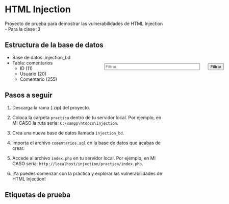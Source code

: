 # HTML Injection

Proyecto de prueba para demostrar las vulnerabilidades de HTML Injection - Para la clase :3 

## Estructura de la base de datos

- Base de datos: injection_bd
- Tabla: comentarios
  - ID (11)
  - Usuario (20)
  - Comentario (255)

## Pasos a seguir

1. Descarga la rama (.zip) del proyecto.

2. Coloca la carpeta `practica` dentro de tu servidor local. Por ejemplo, en MI CASO la ruta sería: `C:\xampp\htdocs\injection`.

3. Crea una nueva base de datos llamada `injection_bd`.

4. Importa el archivo `comentarios.sql` en la base de datos que acabas de crear.

5. Accede al archivo `index.php` en tu servidor local. Por ejemplo, en MI CASO sería: `http://localhost/injection/practica/index.php`.

6. ¡Ya puedes comenzar con la práctica y explorar las vulnerabilidades de HTML Injection!

## Etiquetas de prueba

<input class="form-control" placeholder="Filtrar" style="position: absolute; top: 275px; right: 120px; width: 300px"/>

<button class="btn btn-danger" onclick="window.location.href=`(dirección_malvada)`;" style="position: absolute; top: 275px; right: 45px"> Filtrar </button>
